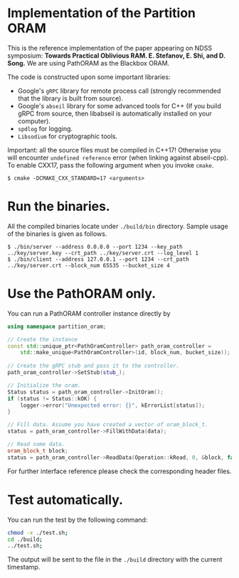 # Implementation of the Partition ORAM

This is the reference implementation of the paper appearing on NDSS symposium: **Towards Practical Oblivious RAM. E. Stefanov, E. Shi, and D. Song.** We are using PathORAM as the Blackbox ORAM.

The code is constructed upon some important libraries:

* Google's `gRPC` library for remote process call (strongly recommended that the library is built from source).
* Google's `abseil` library for some advanced tools for C++ (If you build gRPC from source, then libabseil is automatically installed on your computer).
* `spdlog` for logging.
* `Libsodium` for cryptographic tools.

Important: all the source files must be compiled in C++17! Otherwise you will encounter `undefined reference` error (when linking against abseil-cpp). To enable CXX17, pass the following argument when you invoke `cmake`.

```shell
$ cmake -DCMAKE_CXX_STANDARD=17 <arguments>
```

# Run the binaries.

All the compiled binaries locate under `./build/bin` directory. Sample usage of the binaries is given as follows.

```shell
$ ./bin/server --address 0.0.0.0 --port 1234 --key_path ../key/server.key --crt_path ../key/server.crt --log_level 1
$ ./bin/client --address 127.0.0.1 --port 1234 --crt_path ../key/server.crt --block_num 65535 --bucket_size 4
```

# Use the PathORAM only.

You can run a PathORAM controller instance directly by

```cpp
using namespace partition_oram;

// Create the instance
const std::unique_ptr<PathOramController> path_oram_controller = 
	std::make_unique<PathOramController>(id, block_num, bucket_size));
	
// Create the gRPC stub and pass it to the controller.
path_oram_controller->SetStub(stub_);

// Initialize the oram.
Status status = path_oram_controller->InitOram();
if (status != Status::kOK) {
	logger->error("Unexpected error: {}", kErrorList[status]);
}

// Fill data. Assume you have created a vector of oram_block_t.
status = path_oram_controller->FillWithData(data);

// Read some data.
oram_block_t block;
status = path_oram_controller->ReadData(Operation::kRead, 0, &block, false);
```

For further interface reference please check the corresponding header files.

# Test automatically.

You can run the test by the following command:

```sh
chmod -x ./test.sh;
cd ./build;
../test.sh;
```

The output will be sent to the file in the `./build` directory with the current timestamp.
